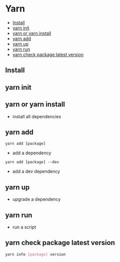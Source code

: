 # Yarn

* [Install](#install)
* [yarn init](#yarn-init)
* [yarn or yarn install](#yarn-or-yarn-install)
* [yarn add](#yarn-add)
* [yarn up](#yarn-up)
* [yarn run](#yarn-run)
* [yarn check package latest version](#yarn-check-package-latest-version)

## Install

## yarn init

## yarn or yarn install

- install all dependencies

## yarn add

`yarn add [package]`

- add a dependency

`yarn add [package] --dev`

- add a dev dependency

## yarn up

- upgrade a dependency

## yarn run

- run a script

## yarn check package latest version

```bash
yarn info [package] version
```
